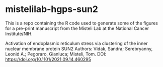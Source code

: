 # mistelilab-hgps-sun2
This is a repo containing the R code used to generate some of the figures for a pre-print manuscript from the Misteli Lab at the National Cancer Institute/NIH.

Activation of endoplasmic reticulum stress via clustering of the inner nuclear membrane protein SUN2
Authors: Vidak, Sandra; Serebryanny, Leonid A.; Pegoraro, Gianluca; Misteli, Tom.
DOI: https://doi.org/10.1101/2021.09.14.460295
